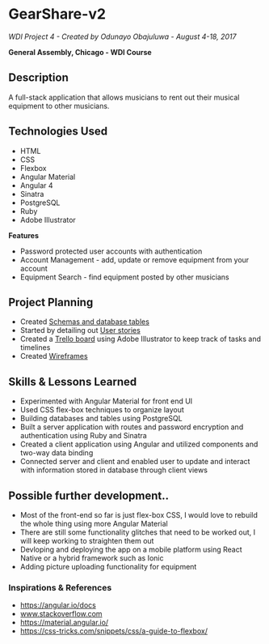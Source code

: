 # GearShare-v2
*WDI Project 4 - Created by Odunayo Obajuluwa - August 4-18, 2017*

 **General Assembly, Chicago - WDI Course**

## Description
A full-stack application that allows musicians to rent out their musical equipment to other musicians.

## Technologies Used

* HTML
* CSS
* Flexbox
* Angular Material
* Angular 4
* Sinatra
* PostgreSQL
* Ruby
* Adobe Illustrator

**Features**
* Password protected user accounts with authentication
* Account Management - add, update or remove equipment from your account
* Equipment Search - find equipment posted by other musicians

## Project Planning
- Created [Schemas and database tables](http://i.imgur.com/JXcKQEJ.png)
- Started by detailing out [User stories](http://i.imgur.com/RvcV2AL.jpg)
- Created a [Trello board](https://trello.com/b/KJT63NaN) using Adobe Illustrator to keep track of tasks and timelines
- Created [Wireframes](http://i.imgur.com/tj4Tqd7.jpg)

## Skills & Lessons Learned

* Experimented with Angular Material for front end UI
* Used CSS flex-box techniques to organize layout
* Building databases and tables using PostgreSQL
* Built a server application with routes and password encryption and authentication using Ruby and Sinatra 
* Created a client application using Angular and utilized components and two-way data binding
* Connected server and client and enabled user to update and interact with information stored in database through client views

## Possible further development..
* Most of the front-end so far is just flex-box CSS, I would love to rebuild the whole thing using more Angular Material
* There are still some functionality glitches that need to be worked out, I will keep working to straighten them out
* Devloping and deploying the app on a mobile platform using React Native or a hybrid framework such as Ionic
* Adding picture uploading functionality for equipment

### Inspirations & References
- https://angular.io/docs
- www.stackoverflow.com
- https://material.angular.io/
- https://css-tricks.com/snippets/css/a-guide-to-flexbox/
